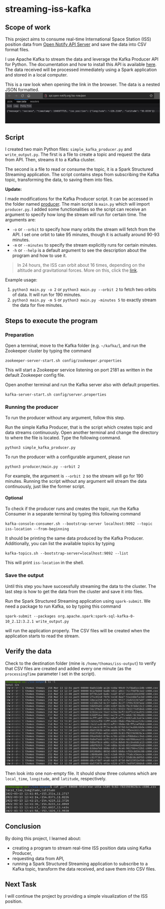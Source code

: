 # streaming-iss-kafka

## Scope of work

This project aims to consume real-time International Space Station (ISS) position data from [Open Notify API Server](http://api.open-notify.org/iss-now.json) and save the data into CSV format files.

I use Apache Kafka to stream the data and leverage the Kafka Producer API for Python. The documentation and how to install this API is available [here](https://kafka-python.readthedocs.io/en/master/). The data received will be processed immediately using a Spark application and stored in a local computer.

This is a raw look when opening the link in the browser. The data is a nested JSON formatted.
![raw-look](/img/raw-json.png)


## Script

I created two main Python files: `simple_kafka_producer.py` and `write_output.py`. The first is a file to create a topic and request the data from API. Then, streams it to a Kafka cluster.

The second is a file to read or consume the topic, it is a Spark Structured Streaming application. The script contains steps from subscribing the Kafka topic, transforming the data, to saving them into files. 

**Update:**

I made modifications for the Kafka Producer script. It can be accessed in the folder named [producer](/producer). The main script is `main.py` which will import `producer.py`. I added some functionalities so the script can receive an argument to specify how long the stream will run for certain time. The arguments are:
- `-o` or `--orbit` to specify how many orbits the stream will fetch from the API. I set one orbit to take 95 minutes, though it is actually around 90-93 minutes.
- `-m` or `--minutes` to specify the stream explicitly runs for certain minutes.
- `-h` or `--help` is a default argument to see the description about the program and how to use it.

> In 24 hours, the ISS can orbit about 16 times, depending on the altitude and gravitational forces. More on this, click the [link](https://spotthestation.nasa.gov/tracking_map.cfm).

Example usage:

1. `python3 main.py -o 2` or `python3 main.py --orbit 2` to fetch two orbits of data. It will run for 190 minutes.
2. `python3 main.py -m 5` or `python3 main.py -minutes 5` to exactly stream the data for five minutes.


## Steps to execute the program

### Preparation

Open a terminal, move to the Kafka folder (e.g. `~/kafka/`), and run the Zookeeper cluster by typing the command

`zookeeper-server-start.sh config/zookeeper.properties`

This will start a Zookeeper service listening on port 2181 as written in the default Zookeeper config file.

Open another terminal and run the Kafka server also with default properties.

`kafka-server-start.sh config/server.properties`

### Running the producer

To run the producer without any argument, follow this step.

Run the simple Kafka Producer, that is the script which creates topic and data streams continuously. Open another terminal and change the directory to where the file is located. Type the following command.

`python3 simple_kafka_producer.py`

To run the producer with a configurable argument, please run

`python3 producer/main.py --orbit 2`

For example, the argument is `--orbit 2` so the stream will go for 190 minutes. Running the script without any argument will stream the data continuously, just like the former script.

#### Optional

To check if the producer runs and creates the topic, run the Kafka Consumer in a separate terminal by typing this following command

`kafka-console-consumer.sh --bootstrap-server localhost:9092 --topic iss-location --from-beginning`

It should be printing the same data produced by the Kafka Producer. Additionally, you can list the available topics by typing

`kafka-topics.sh --bootstrap-server=localhost:9092 --list`

This will print `iss-location` in the shell.

### Save the output

Until this step you have successfully streaming the data to the cluster. The last step is how to get the data from the cluster and save it into files.

Run the Spark Structured Streaming application using `spark-submit`. We need a package to run Kafka, so by typing this command

`spark-submit --packages org.apache.spark:spark-sql-kafka-0-10_2.12:3.2.1 write_output.py`

will run the application properly. The CSV files will be created when the application starts to read the stream.


## Verify the data

Check to the destination folder (mine is `/home/thomas/iss-output`) to verify that CSV files are created and added every one minute (as the `processingTime` parameter I set in the script). 

![list-of-csv-files](/img/list-of-csv-files.png)

Then look into one non-empty file. It should show three columns which are `local_time`, `longitude`, and `latitude`, respectively.

![csv-file](/img/csv-file.png)


## Conclusion

By doing this project, I learned about:
- creating a program to stream real-time ISS position data using Kafka Producer,
- requesting data from API,
- running a Spark Structured Streaming application to subscribe to a Kafka topic, transform the data received, and save them into CSV files.


## Next Task

I will continue the project by providing a simple visualization of the ISS position.
